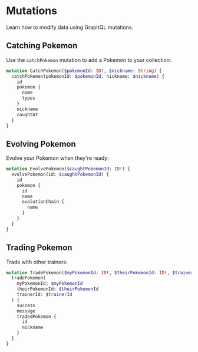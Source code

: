 # Mutations

Learn how to modify data using GraphQL mutations.

## Catching Pokemon

Use the `catchPokemon` mutation to add a Pokemon to your collection:

```graphql
mutation CatchPokemon($pokemonId: ID!, $nickname: String) {
  catchPokemon(pokemonId: $pokemonId, nickname: $nickname) {
    id
    pokemon {
      name
      types
    }
    nickname
    caughtAt
  }
}
```

## Evolving Pokemon

Evolve your Pokemon when they're ready:

```graphql
mutation EvolvePokemon($caughtPokemonId: ID!) {
  evolvePokemon(id: $caughtPokemonId) {
    id
    pokemon {
      id
      name
      evolutionChain {
        name
      }
    }
  }
}
```

## Trading Pokemon

Trade with other trainers:

```graphql
mutation TradePokemon($myPokemonId: ID!, $theirPokemonId: ID!, $trainerId: ID!) {
  tradePokemon(
    myPokemonId: $myPokemonId
    theirPokemonId: $theirPokemonId
    trainerId: $trainerId
  ) {
    success
    message
    tradedPokemon {
      id
      nickname
    }
  }
}
```
